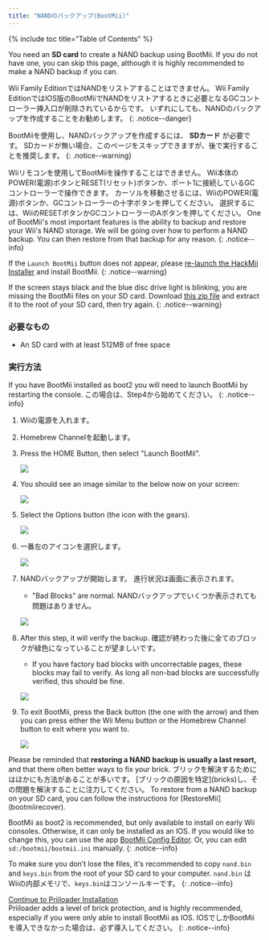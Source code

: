 ```yaml
---
title: "NANDのバックアップ(BootMii)"
---
```


{% include toc title="Table of Contents" %}

You need an **SD card** to create a NAND backup using BootMii. If you do not have one, you can skip this page, although it is highly recommended to make a NAND backup if you can.

Wii Family EditionではNANDをリストアすることはできません。 Wii Family EditionではIOS版のBootMiiでNANDをリストアするときに必要となるGCコントローラー挿入口が削除されているからです。 いずれにしても、NANDのバックアップを作成することをお勧めします。
{: .notice--danger}

BootMiiを使用し、NANDバックアップを作成するには、 **SDカード** が必要です。 SDカードが無い場合、このページをスキップできますが、後で実行することを推奨します。
{: .notice--warning}

Wiiリモコンを使用してBootMiiを操作することはできません。 Wii本体のPOWER(電源)ボタンとRESET(リセット)ボタンか、ポート1に接続しているGCコントローラーで操作できます。 カーソルを移動させるには、WiiのPOWER(電源)ボタンか、GCコントローラーの十字ボタンを押してください。 選択するには、WiiのRESETボタンかGCコントローラーのAボタンを押してください。 One of BootMii's most important features is the ability to backup and restore your Wii's NAND storage. We will be going over how to perform a NAND backup. You can then restore from that backup for any reason.
{: .notice--info}

If the `Launch BootMii` button does not appear, please [re-launch the HackMii Installer](hackmii) and install BootMii.
{: .notice--warning}

If the screen stays black and the blue disc drive light is blinking, you are missing the BootMii files on your SD card. Download [this zip file](https://static.hackmii.com/bootmii_sd_files.zip) and extract it to the root of your SD card, then try again.
{: .notice--warning}

### 必要なもの

* An SD card with at least 512MB of free space

### 実行方法

If you have BootMii installed as boot2 you will need to launch BootMii by restarting the console. この場合は、Step4から始めてください。
{: .notice--info}

1. Wiiの電源を入れます。
1. Homebrew Channelを起動します。
1. Press the HOME Button, then select "Launch BootMii".

    ![](/images/bootmii/BootMii_HBC.png)

1. You should see an image similar to the below now on your screen:

    ![](/images/bootmii/BootMii_Main.png)

1. Select the Options button (the icon with the gears).

    ![](/images/bootmii/BootMii_Gears.png)

1. 一番左のアイコンを選択します。

    ![](/images/bootmii/BootMii_Backup.png)

1. NANDバックアップが開始します。 進行状況は画面に表示されます。
    + "Bad Blocks" are normal. NANDバックアップでいくつか表示されても問題はありません。

    ![](/images/bootmii/BootMii_NAND_Backup.png)

1. After this step, it will verify the backup. 確認が終わった後に全てのブロックが緑色になっていることが望ましいです。
    + If you have factory bad blocks with uncorrectable pages, these blocks may fail to verify. As long all non-bad blocks are successfully verified, this should be fine.

    ![](/images/bootmii/BootMii_NAND_Backup_Verify.png)

1. To exit BootMii, press the Back button (the one with the arrow) and then you can press either the Wii Menu button or the Homebrew Channel button to exit where you want to.

    ![](/images/bootmii/BootMii_Return.png)

<div id="restore-notice" class="notice" markdown="1">
Please be reminded that <strong>restoring a NAND backup is usually a last resort,</strong> and that there often better ways to fix your brick. ブリックを解決するためにはほかにも方法があることが多いです。
[ブリックの原因を特定](bricks)し、その問題を解決することに注力してください。
To restore from a NAND backup on your SD card, you can follow the instructions for [RestoreMii](bootmiirecover).
</div>

BootMii as boot2 is recommended, but only available to install on early Wii consoles. Otherwise, it can only be installed as an IOS. If you would like to change this, you can use the app [BootMii Config Editor](https://oscwii.org/library/app/BootMiiConfigurationEditor). Or, you can edit `sd:/bootmii/bootmii.ini` manually.
{: .notice--info}

To make sure you don’t lose the files, it's recommended to copy `nand.bin` and `keys.bin` from the root of your SD card to your computer. `nand.bin` はWiiの内部メモリで、`keys.bin`はコンソールキーです。
{: .notice--info}

[Continue to Priiloader Installation](priiloader)<br> Priiloader adds a level of brick protection, and is highly recommended, especially if you were only able to install BootMii as IOS. IOSでしかBootMiiを導入できなかった場合は、必ず導入してください。
{: .notice--info}
